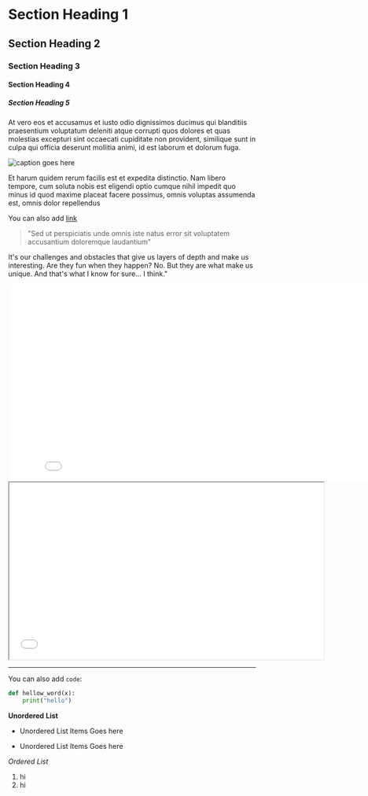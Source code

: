
<!-- WARNINGS! PLEASE READ BELOW AS STAC PROJECT CONTENT GUIDELINE -->

<!-- Note please keep any content you want together as ONE LINE like this. Separate lines will be treated as separate paragraphs. Only One-level Lists Are Supported Right Now; Cannot Have Nested Lists -->

<!-- Also, please keep your comment in one line. -->


<!-- ############################################# -->


<!-- All  headings will be replaced by the SAME sized, LARGER, BOLDED font, so which heading u use does NOT matter. Therefore, note all of these headings will be the same size font -->
# Section Heading 1
## Section Heading 2
### Section Heading 3
#### Section Heading 4 
##### Section Heading 5


At vero eos et accusamus et iusto odio dignissimos ducimus qui blanditiis praesentium voluptatum deleniti atque corrupti quos dolores et quas molestias excepturi sint occaecati cupiditate non provident, similique sunt in culpa qui officia deserunt mollitia animi, id est laborum et dolorum fuga. 

<!-- You can add image as usual. If you do not want to show caption for the image, leave it EMPTY -->
![caption goes here](img/logo/ocf.png) 

Et harum quidem rerum facilis est et expedita distinctio. Nam libero tempore, cum soluta nobis est eligendi optio cumque nihil impedit quo minus id quod maxime placeat facere possimus, omnis voluptas assumenda est, omnis dolor repellendus
 
You can also add [link](http://www.google.com)

<!-- Use '>...' to surround the text you want it to show as styled block quotes. Also, make sure your quote is typed here on the same line!-->

> "Sed ut perspiciatis unde omnis iste natus error sit voluptatem accusantium doloremque laudantium" 


It's our challenges and obstacles that give us layers of depth and make us interesting. Are they fun when they happen? No. But they are what make us unique. And that's what I know for sure... I think."

<!--  You can put iframe for Google Slides  -->
<iframe src='sampleSourceUrlHere' frameborder='0' width='837' height='400' allowfullscreen='true' mozallowfullscreen='true' webkitallowfullscreen='true'>Descriptions Here (Optional)</iframe>

<!--  You can also put the iframe for Videos  -->
 <!-- Remember to put class='embed-responsive-item' for the iframe  -->
<iframe class='embed-responsive-item' width='640' height='360' src='sampleSourceUrlHere' allowfullscreen='allowfullscreen'>Descriptions Here (Optional)</iframe>


<!-- You can also have a custom horizontal line break like so -->
---

You can also add `code`:

```python
def hellow_word(x):
	print("hello")
```

<!-- Note you can still bold things -->
**Unordered** __List__

<!-- WARING: ONLY ONE-LEVEL LISTS ARE SUPPORTED RIGHT NOW; CANNOT HAVE NESTED LISTS -->
<!-- Both - or * works as unordered lists -->
- Unordered List Items Goes here
* Unordered List Items Goes here

<!-- Note you can still italicize things -->
*Ordered* _List_

1. hi
2. hi



